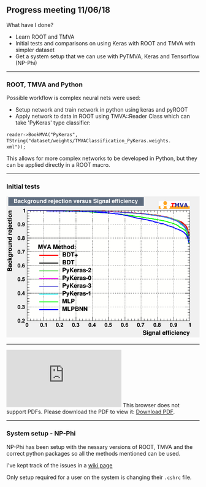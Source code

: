 ##  Progress meeting 11/06/18

What have I done?
- Learn ROOT and TMVA
- Initial tests and comparisons on using Keras with ROOT and TMVA with simpler dataset
- Get a system setup that we can use with PyTMVA, Keras and Tensorflow (NP-Phi) 
---

### ROOT, TMVA and Python

Possible workflow is complex neural nets were used:
- Setup network and train network in python using keras and pyROOT
- Apply network to data in ROOT using TMVA::Reader Class which can take 'PyKeras' type classifier:

```
reader->BookMVA("PyKeras", TString("dataset/weights/TMVAClassification_PyKeras.weights.       xml"));
```

This allows for more complex networks to be developed in Python, but they can be applied directly in a ROOT macro.

---

### Initial tests

![fig1](https://raw.githubusercontent.com/mj-will/ml4np/master/figures/rejBvsS.png)

---

<object data="https://github.com/mj-will/ml4np/blob/master/figures/comparison1.pdf" type="application/pdf" width="700px" height="700px">
    <embed src="https://github.com/mj-will/ml4np/blob/master/figures/comparison1.pdf">
            This browser does not support PDFs. Please download the PDF to view it: <a href="https://github.com/mj-will/ml4np/blob/master/figures/comparison1.pdf">Download PDF</a>.</p>
    </embed>
</object>

---

### System setup - NP-Phi

NP-Phi has been setup with the nessary versions of ROOT, TMVA and the correct python packages so all the methods mentioned can be used.

I've kept track of the issues in a [wiki page](https://github.com/mj-will/ml4np/wiki/PyROOT-Issues-&-Observations)

Only setup required for a user on the system is changing their `.cshrc` file.
